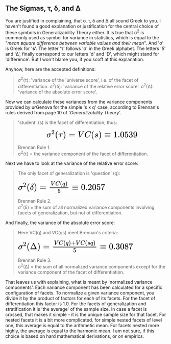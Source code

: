 ## The Sigmas, &tau;, &delta;, and &Delta; ##
You are justified in complaining, that &sigma;, &tau;, &delta; and &Delta; all sound Greek to you. I haven't found a good explanation or justification for the central choice of these symbols in Generalizability Theory either. It is true that &sigma;<sup>2</sup> is commonly used as symbol for variance in statistics, which is equal to the "*mean **s**quare difference between variable values and their mean*". And '&sigma;' is Greek for '**s**'. The letter '&tau;' follows '&sigma;' in the Greek alphabet. The letters '&delta;' and '&Delta;', finally correspond to our letters 'd' and 'D', which might stand for 'difference'. But I won't blame you, if you scoff at this explanation.

Anyhow, here are the accepted definitions:

> &sigma;<sup>2</sup>(&tau;): 'variance of the 'universe score', i.e. of the facet of differentiation.
> &sigma;<sup>2</sup>(&delta;): 'variance of the relative error score'.
> &sigma;<sup>2</sup>(&Delta;): 'variance of the absolute error score'.

Now we can calculate these variances from the variance components provided by urGenova for the simple  's x q' case, according to Brennan's rules derived from page 10 of '*Generalizability Theory*'.
> 'student' (s) is the facet of differentiation, thus:
> 
> <div style="text-align: center;"><img style="transform: translateY(0.1em); background: white;" src="svg/yhpP9HljQr.svg"></div>
>
> Brennan Rule 1.</br>
>    &sigma;<sup>2</sup>(&tau;) = the variance component of the facet of differentiation.

Next we have to look at the variance of the relative error score:
> The only facet of generalization is 'question' (q):
>
> <img style="transform: translateY(0.1em); background: white;" src="svg/zKkfY1e4lK.svg"></br>
>
> Brennan Rule 2.</br>
>    &sigma;<sup>2</sup>(&delta;) = the sum of all normalized variance components involving facets of generalization, but not of differentiation.

And finally, the variance of the absolute error score:
> Here VC(q) and VC(qs) meet Brennan's criteria:
>
> <img style="transform: translateY(0.1em); background: white;" src="svg/f781Qyfzbv.svg"></br>
>
> Brennan Rule 3.</br>
>    &sigma;<sup>2</sup>(&Delta;) = the sum of all normalized variance components except for  the variance component of the facet of differentiation.

That leaves us with explaining, what is meant by 'normalized variance components'. Each variance component has been calculated for a specific configuration of facets. To normalize a given variance component, you divide it by the product of factors for each of its facets. For the facet of differentiation this factor is 1.0. For the facets of generalization and stratification it is 'the average' of the sample size. In case a facet is crossed, that makes it simple - it is the unique sample size for that facet. For nested facets it is a bit more complicated. for simple nested facets of level one, this average is equal to the arithmetic mean. For facets nested more highly, the average is equal to the harmonic mean. I am not sure, if this choice is based on hard mathematical derivations, or on empirics.
